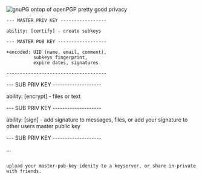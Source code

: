 
![gnuPG ontop of openPGP pretty good privacy](https://i.imgur.com/Vma72N0.png)

```
--- MASTER PRIV KEY ----------------- 

ability: [certify] - create subkeys 
                                      
--- MASTER PUB KEY ------------------ 
                                      
+encoded: UID (name, email, comment),  
          subkeys fingerprint,       
          expire dates, signatures     
                                      
------------------------------------- 

````

--- SUB PRIV KEY --------------------

ability: [encrypt] - files or text

--- SUB PRIV KEY --------------------

ability: [sign] - add signature to
         messages, files, or add your
         signature to other users
         master public key

--- SUB PRIV KEY --------------------

...

```

upload your master-pub-key idenity to a keyserver, or share in-private
with friends.
